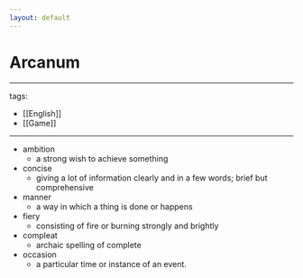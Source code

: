 ```yaml
---
layout: default
---
```


# Arcanum

---
tags:
  - [[English]]
  - [[Game]]
---

* ambition
  * a strong wish to achieve something
* concise
  * giving a lot of information clearly and in a few words; brief but comprehensive
* manner
  * a way in which a thing is done or happens
* fiery
  * consisting of fire or burning strongly and brightly
* compleat 
  * archaic spelling of complete
* occasion
  * a particular time or instance of an event.
